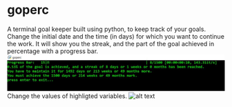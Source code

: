 # goperc
A terminal goal keeper built using python, to keep track of your goals.
Change the initial date and the time (in days) for which you want to continue the work.
It will show you the streak, and the part of the goal achieved in percentage with a progress bar.
![alt text](https://raw.githubusercontent.com/Sh0onya/goperc/main/goperc_snap.JPG)
Change the values of highligted variables.
![alt text]("https://raw.githubusercontent.com/Sh0onya/goperc/main/code_change.JPG")

